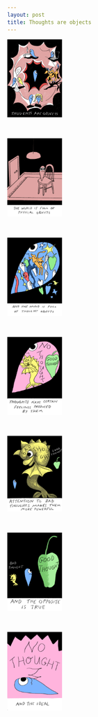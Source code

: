 ```yaml
---
layout: post
title: Thoughts are objects
---
```



<img src="/assets/images/thoughts-are-objects/1.jpg" width="25%">
<p>&nbsp;</p>

<img src="/assets/images/thoughts-are-objects/2.jpg" width="25%">
<p>&nbsp;</p>

<img src="/assets/images/thoughts-are-objects/3.jpg" width="25%">
<p>&nbsp;</p>

<img src="/assets/images/thoughts-are-objects/4.jpg" width="25%">
<p>&nbsp;</p>

<img src="/assets/images/thoughts-are-objects/5.jpg" width="25%">
<p>&nbsp;</p>

<img src="/assets/images/thoughts-are-objects/6.jpg" width="25%">
<p>&nbsp;</p>

<img src="/assets/images/thoughts-are-objects/7.jpg" width="25%">
<p>&nbsp;</p>
